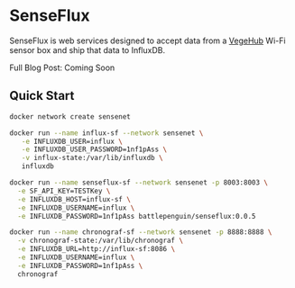 # SenseFlux

SenseFlux is web services designed to accept data from a [VegeHub](https://www.vegetronix.com/Products/VG-HUB/) Wi-Fi sensor box and ship that data to InfluxDB.

Full Blog Post: Coming Soon

## Quick Start

```bash
docker network create sensenet

docker run --name influx-sf --network sensenet \
   -e INFLUXDB_USER=influx \
   -e INFLUXDB_USER_PASSWORD=1nf1pAss \
   -v influx-state:/var/lib/influxdb \
   influxdb

docker run --name senseflux-sf --network sensenet -p 8003:8003 \
  -e SF_API_KEY=TESTKey \
  -e INFLUXDB_HOST=influx-sf \
  -e INFLUXDB_USERNAME=influx \
  -e INFLUXDB_PASSWORD=1nf1pAss battlepenguin/senseflux:0.0.5

docker run --name chronograf-sf --network sensenet -p 8888:8888 \
  -v chronograf-state:/var/lib/chronograf \
  -e INFLUXDB_URL=http://influx-sf:8086 \
  -e INFLUXDB_USERNAME=influx \
  -e INFLUXDB_PASSWORD=1nf1pAss \
  chronograf
```